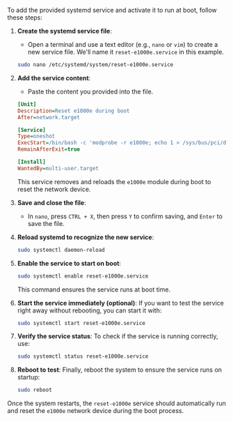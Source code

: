 To add the provided systemd service and activate it to run at boot, follow these steps:

1. **Create the systemd service file**:
   - Open a terminal and use a text editor (e.g., `nano` or `vim`) to create a new service file. We'll name it `reset-e1000e.service` in this example.

   ```bash
   sudo nano /etc/systemd/system/reset-e1000e.service
   ```

2. **Add the service content**:
   - Paste the content you provided into the file.

   ```ini
   [Unit]
   Description=Reset e1000e during boot
   After=network.target

   [Service]
   Type=oneshot
   ExecStart=/bin/bash -c 'modprobe -r e1000e; echo 1 > /sys/bus/pci/devices/0000:00:19.0/reset; modprobe e1000e'
   RemainAfterExit=true

   [Install]
   WantedBy=multi-user.target
   ```

   This service removes and reloads the `e1000e` module during boot to reset the network device.

3. **Save and close the file**:
   - In `nano`, press `CTRL + X`, then press `Y` to confirm saving, and `Enter` to save the file.

4. **Reload systemd to recognize the new service**:
   ```bash
   sudo systemctl daemon-reload
   ```

5. **Enable the service to start on boot**:
   ```bash
   sudo systemctl enable reset-e1000e.service
   ```

   This command ensures the service runs at boot time.

6. **Start the service immediately (optional)**:
   If you want to test the service right away without rebooting, you can start it with:

   ```bash
   sudo systemctl start reset-e1000e.service
   ```

7. **Verify the service status**:
   To check if the service is running correctly, use:

   ```bash
   sudo systemctl status reset-e1000e.service
   ```

8. **Reboot to test**:
   Finally, reboot the system to ensure the service runs on startup:

   ```bash
   sudo reboot
   ```

Once the system restarts, the `reset-e1000e` service should automatically run and reset the `e1000e` network device during the boot process.
